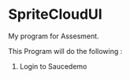 # SpriteCloudUI
My program for Assesment.

This Program will do the following :
1. Login to Saucedemo

